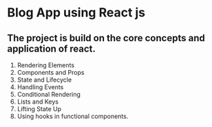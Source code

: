 # Blog App using React js

## The project is build on the core concepts and application of react.

1. Rendering Elements
2. Components and Props
3. State and Lifecycle
4. Handling Events
5. Conditional Rendering
6. Lists and Keys
8. Lifting State Up
9. Using hooks in functional components.
